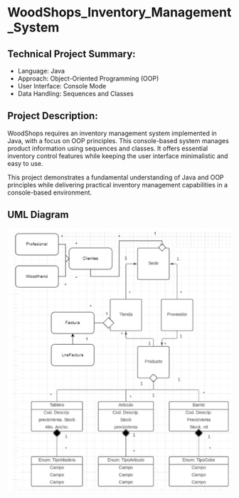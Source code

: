 # WoodShops_Inventory_Management_System

## Technical Project Summary:
- Language: Java
- Approach: Object-Oriented Programming (OOP)
- User Interface: Console Mode
- Data Handling: Sequences and Classes

## Project Description:
WoodShops requires an inventory management system implemented in Java, with a focus on OOP principles. This console-based system manages product information using sequences and classes. It offers essential inventory control features while keeping the user interface minimalistic and easy to use.

This project demonstrates a fundamental understanding of Java and OOP principles while delivering practical inventory management capabilities in a console-based environment.

## UML Diagram

![UML Diagram](images/UML_Diagrama_WorkShops.jpg)

